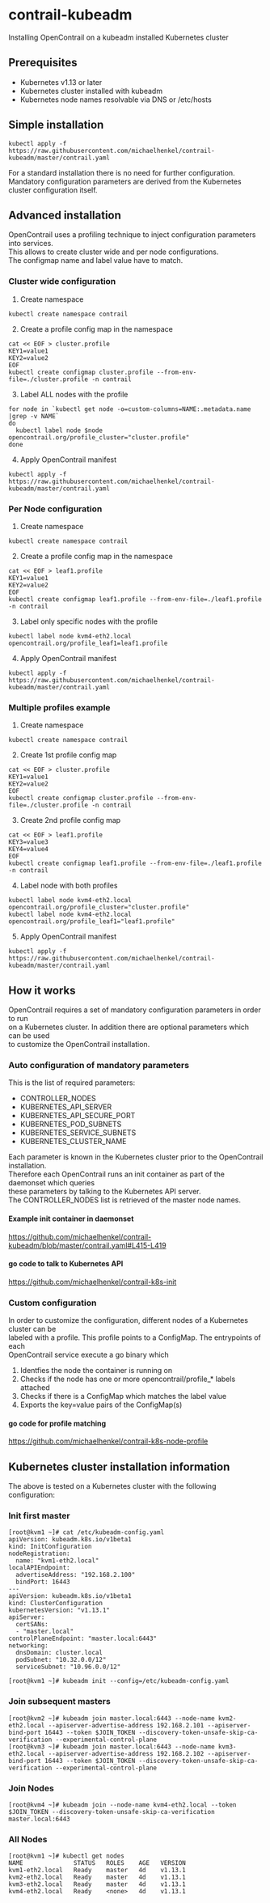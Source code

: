 # contrail-kubeadm
Installing OpenContrail on a kubeadm installed Kubernetes cluster    
## Prerequisites
- Kubernetes v1.13 or later
- Kubernetes cluster installed with kubeadm
- Kubernetes node names resolvable via DNS or /etc/hosts
## Simple installation 
```
kubectl apply -f https://raw.githubusercontent.com/michaelhenkel/contrail-kubeadm/master/contrail.yaml
```
For a standard installation there is no need for further configuration.    
Mandatory configuration parameters are derived from the Kubernetes cluster configuration itself.    
## Advanced installation
OpenContrail uses a profiling technique to inject configuration parameters into services.    
This allows to create cluster wide and per node configurations.    
The configmap name and label value have to match.    
### Cluster wide configuration
1. Create namespace
```
kubectl create namespace contrail
```
2. Create a profile config map in the namespace
```
cat << EOF > cluster.profile
KEY1=value1
KEY2=value2
EOF
kubectl create configmap cluster.profile --from-env-file=./cluster.profile -n contrail
```
3. Label ALL nodes with the profile
```
for node in `kubectl get node -o=custom-columns=NAME:.metadata.name |grep -v NAME`
do
  kubectl label node $node opencontrail.org/profile_cluster="cluster.profile"
done
```
4. Apply OpenContrail manifest
```
kubectl apply -f https://raw.githubusercontent.com/michaelhenkel/contrail-kubeadm/master/contrail.yaml
```
### Per Node configuration
1. Create namespace
```
kubectl create namespace contrail
```
2. Create a profile config map in the namespace
```
cat << EOF > leaf1.profile
KEY1=value1
KEY2=value2
EOF
kubectl create configmap leaf1.profile --from-env-file=./leaf1.profile -n contrail
```
3. Label only specific nodes with the profile
```
kubectl label node kvm4-eth2.local opencontrail.org/profile_leaf1=leaf1.profile
```
4. Apply OpenContrail manifest
```
kubectl apply -f https://raw.githubusercontent.com/michaelhenkel/contrail-kubeadm/master/contrail.yaml
```
### Multiple profiles example
1. Create namespace
```
kubectl create namespace contrail
```
2. Create 1st profile config map
```
cat << EOF > cluster.profile
KEY1=value1
KEY2=value2
EOF
kubectl create configmap cluster.profile --from-env-file=./cluster.profile -n contrail
```
3. Create 2nd profile config map
```
cat << EOF > leaf1.profile
KEY3=value3
KEY4=value4
EOF
kubectl create configmap leaf1.profile --from-env-file=./leaf1.profile -n contrail
```
4. Label node with both profiles
```
kubectl label node kvm4-eth2.local opencontrail.org/profile_cluster="cluster.profile"
kubectl label node kvm4-eth2.local opencontrail.org/profile_leaf1="leaf1.profile"
```
5. Apply OpenContrail manifest
```
kubectl apply -f https://raw.githubusercontent.com/michaelhenkel/contrail-kubeadm/master/contrail.yaml
```
## How it works
OpenContrail requires a set of mandatory configuration parameters in order to run    
on a Kubernetes cluster. In addition there are optional parameters which can be used   
to customize the OpenContrail installation.    
### Auto configuration of mandatory parameters
This is the list of required parameters:    
- CONTROLLER_NODES
- KUBERNETES_API_SERVER
- KUBERNETES_API_SECURE_PORT
- KUBERNETES_POD_SUBNETS
- KUBERNETES_SERVICE_SUBNETS
- KUBERNETES_CLUSTER_NAME

Each parameter is known in the Kubernetes cluster prior to the OpenContrail installation.    
Therefore each OpenContrail runs an init container as part of the daemonset which queries    
these parameters by talking to the Kubernetes API server.    
The CONTROLLER_NODES list is retrieved of the master node names.    

#### Example init container in daemonset
https://github.com/michaelhenkel/contrail-kubeadm/blob/master/contrail.yaml#L415-L419    

#### go code to talk to Kubernetes API
https://github.com/michaelhenkel/contrail-k8s-init    

### Custom configuration
In order to customize the configuration, different nodes of a Kubernetes cluster can be    
labeled with a profile. This profile points to a ConfigMap. The entrypoints of each    
OpenContrail service execute a go binary which    
1. Identfies the node the container is running on
2. Checks if the node has one or more opencontrail/profile_* labels attached
3. Checks if there is a ConfigMap which matches the label value
4. Exports the key=value pairs of the ConfigMap(s)

#### go code for profile matching
https://github.com/michaelhenkel/contrail-k8s-node-profile    

## Kubernetes cluster installation information
The above is tested on a Kubernetes cluster with the following configuration:    
### Init first master
```
[root@kvm1 ~]# cat /etc/kubeadm-config.yaml
apiVersion: kubeadm.k8s.io/v1beta1
kind: InitConfiguration
nodeRegistration:
  name: "kvm1-eth2.local"
localAPIEndpoint:
  advertiseAddress: "192.168.2.100"
  bindPort: 16443
---
apiVersion: kubeadm.k8s.io/v1beta1
kind: ClusterConfiguration
kubernetesVersion: "v1.13.1"
apiServer:
  certSANs:
  - "master.local"
controlPlaneEndpoint: "master.local:6443"
networking:
  dnsDomain: cluster.local
  podSubnet: "10.32.0.0/12"
  serviceSubnet: "10.96.0.0/12"

[root@kvm1 ~]# kubeadm init --config=/etc/kubeadm-config.yaml
```
### Join subsequent masters
```
[root@kvm2 ~]# kubeadm join master.local:6443 --node-name kvm2-eth2.local --apiserver-advertise-address 192.168.2.101 --apiserver-bind-port 16443 --token $JOIN_TOKEN --discovery-token-unsafe-skip-ca-verification --experimental-control-plane
[root@kvm3 ~]# kubeadm join master.local:6443 --node-name kvm3-eth2.local --apiserver-advertise-address 192.168.2.102 --apiserver-bind-port 16443 --token $JOIN_TOKEN --discovery-token-unsafe-skip-ca-verification --experimental-control-plane
```
### Join Nodes
```
[root@kvm4 ~]# kubeadm join --node-name kvm4-eth2.local --token $JOIN_TOKEN --discovery-token-unsafe-skip-ca-verification master.local:6443
```
### All Nodes
```
[root@kvm1 ~]# kubectl get nodes
NAME              STATUS   ROLES    AGE   VERSION
kvm1-eth2.local   Ready    master   4d    v1.13.1
kvm2-eth2.local   Ready    master   4d    v1.13.1
kvm3-eth2.local   Ready    master   4d    v1.13.1
kvm4-eth2.local   Ready    <none>   4d    v1.13.1
```
